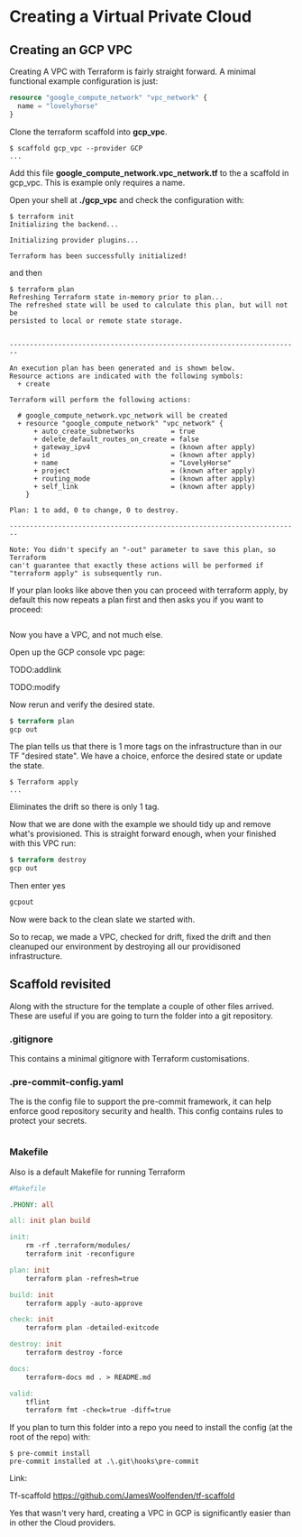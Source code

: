 # Creating a Virtual Private Cloud

## Creating an GCP VPC

Creating A VPC with Terraform is fairly straight forward.
A minimal functional example configuration is just:

```terraform
resource "google_compute_network" "vpc_network" {
  name = "lovelyhorse"
}
```

Clone the terraform scaffold into **gcp_vpc**.

```cli
$ scaffold gcp_vpc --provider GCP
...
```

Add this file **google_compute_network.vpc_network.tf** to the a scaffold in gcp_vpc.
This is example only requires a name.

Open your shell at **./gcp_vpc** and check the configuration with:

```cli
$ terraform init
Initializing the backend...

Initializing provider plugins...

Terraform has been successfully initialized!

```

and then

```cli
$ terraform plan
Refreshing Terraform state in-memory prior to plan...
The refreshed state will be used to calculate this plan, but will not be
persisted to local or remote state storage.


------------------------------------------------------------------------

An execution plan has been generated and is shown below.
Resource actions are indicated with the following symbols:
  + create

Terraform will perform the following actions:

  # google_compute_network.vpc_network will be created
  + resource "google_compute_network" "vpc_network" {
      + auto_create_subnetworks         = true
      + delete_default_routes_on_create = false
      + gateway_ipv4                    = (known after apply)
      + id                              = (known after apply)
      + name                            = "LovelyHorse"
      + project                         = (known after apply)
      + routing_mode                    = (known after apply)
      + self_link                       = (known after apply)
    }

Plan: 1 to add, 0 to change, 0 to destroy.

------------------------------------------------------------------------

Note: You didn't specify an "-out" parameter to save this plan, so Terraform
can't guarantee that exactly these actions will be performed if
"terraform apply" is subsequently run.
```

If your plan looks like above then you can proceed with terraform apply, by default this now repeats a plan first and then asks you if you want to proceed:

```Terraform

```

Now you have a VPC, and not much else.

Open up the GCP console vpc page:

TODO:addlink

TODO:modify

Now rerun and verify the desired state.

```terraform
$ terraform plan
gcp out
```

The plan tells us that there is 1 more tags on the infrastructure than in our TF "desired state".
We have a choice, enforce the desired state or update the state.

```cli
$ Terraform apply
...
```

Eliminates the drift so there is only 1 tag.

Now that we are done with the example we should tidy up and remove what's provisioned. This is straight forward enough, when your finished with this VPC run:

```terraform
$ terraform destroy
gcp out
```

Then enter yes

```terraform
gcpout
```

Now were back to the clean slate we started with.

So to recap, we made a VPC, checked for drift, fixed the drift and then cleanuped our environment by destroying all our providisoned infrastructure.

## Scaffold revisited

Along with the structure for the template a couple of other files arrived. These are useful if you are going to turn the folder into a git repository.

### .gitignore

This contains a minimal gitignore with Terraform customisations.

### .pre-commit-config.yaml

The is the config file to support the pre-commit framework, it can help enforce good repository security and health. This config contains rules to protect your secrets.

```json

```

### Makefile

Also is a default Makefile for running Terraform

```Makefile
#Makefile

.PHONY: all

all: init plan build

init:
	rm -rf .terraform/modules/
	terraform init -reconfigure

plan: init
	terraform plan -refresh=true

build: init
	terraform apply -auto-approve

check: init
	terraform plan -detailed-exitcode

destroy: init
	terraform destroy -force

docs:
	terraform-docs md . > README.md

valid:
	tflint
	terraform fmt -check=true -diff=true

```

If you plan to turn this folder into a repo you need to install the config (at the root of the repo)
with:

```shell
$ pre-commit install
pre-commit installed at .\.git\hooks\pre-commit
```

Link:

Tf-scaffold <https://github.com/JamesWoolfenden/tf-scaffold>

Yes that wasn't very hard, creating a VPC in GCP is significantly easier than in other the Cloud providers.
